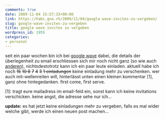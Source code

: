 ```yaml
---
comments: true
date: 2009-11-04 15:57:33+00:00
link: https://habi.gna.ch/2009/11/04/google-wave-invites-zu-vergeben/
slug: google-wave-invites-zu-vergeben
title: google wave invites zu vergeben
wordpress_id: 1955
categories:
- personal
---
```


seit ein paar wochen bin ich bei [google wave](http://wave.google.com/) dabei, die details der überlegenheit zu email erschliessen sich mir noch nicht ganz (so wie auch [anderen](http://identi.ca/conversation/13427598#notice-13427598)), nichtsdestotrotz kann ich ein paar leute einladen. aktuell habe ich noch <del>15</del> <del>10 </del> <del>8</del> <del>7</del> <del>4</del> <del>3</del> <del>1  einladungen</del> keine einladung mehr zu verschenken.
wer auch mit-wellenreiten will, hinterlässt unten einen kleinen kommentar [1], ganz ohne hintegedanken. first come, first serve.

[1]: tragt eure mailadress im email-feld ein, sonst kann ich keine invitations verschicken. keine angst, die adresse sehe nur ich...

**update:** es hat jetzt keine einladungen mehr zu vergeben, falls es mal wider welche gibt, werde ich einen neuen post machen...
